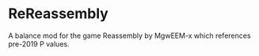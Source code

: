 # ReReassembly
A balance mod for the game Reassembly by MgwEEM-x which references pre-2019 P values.
